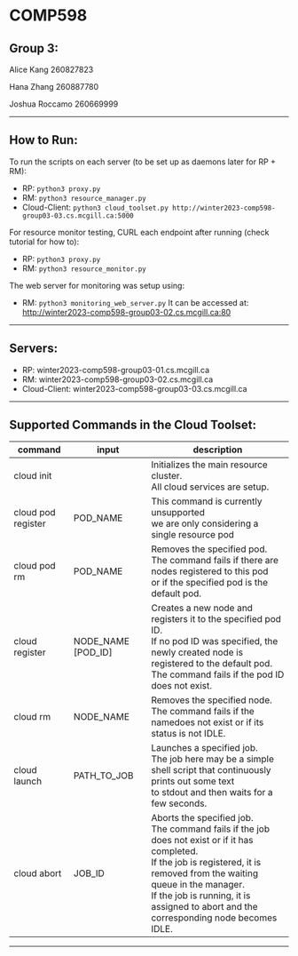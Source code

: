 # COMP598
## Group 3:
Alice Kang 260827823

Hana Zhang 260887780

Joshua Roccamo 260669999

---

## How to Run:

To run the scripts on each server (to be set up as daemons later for RP + RM):
- RP: `python3 proxy.py`
- RM: `python3 resource_manager.py`
- Cloud-Client: `python3 cloud_toolset.py http://winter2023-comp598-group03-03.cs.mcgill.ca:5000`

For resource monitor testing, CURL each endpoint after running (check tutorial for how to):
- RP: `python3 proxy.py`
- RM: `python3 resource_monitor.py`

The web server for monitoring was setup using:
- RM: `python3 monitoring_web_server.py`
It can be accessed at:
http://winter2023-comp598-group03-02.cs.mcgill.ca:80

---

## Servers:
- RP: winter2023-comp598-group03-01.cs.mcgill.ca
- RM: winter2023-comp598-group03-02.cs.mcgill.ca
- Cloud-Client: winter2023-comp598-group03-03.cs.mcgill.ca

---

## Supported Commands in the Cloud Toolset:
| command            | input              | description                                                                                                                                                                                                                                                                      |
|--------------------|--------------------|----------------------------------------------------------------------------------------------------------------------------------------------------------------------------------------------------------------------------------------------------------------------------------|
| cloud init         |                    | Initializes the main resource cluster. <br>All cloud services are setup.                                                                                                                                                                                                         |
| cloud pod register | POD_NAME           | This command is currently unsupported <br>we are only considering a single resource pod                                                                                                                                                                                          |
| cloud pod rm       | POD_NAME           | Removes the specified pod. <br>The command fails if there are nodes registered to this pod <br>or if the specified pod is the default pod.                                                                                                                                       |
| cloud register     | NODE_NAME [POD_ID] | Creates a new node and registers it to the specified pod ID. <br>If no pod ID was specified, the newly created node is registered to the default pod. <br>The command fails if the pod ID does not exist.                                                                        |
| cloud rm           | NODE_NAME          | Removes the specified node. <br>The command fails if the namedoes not exist or if its status is not IDLE.                                                                                                                                                                        |
| cloud launch       | PATH_TO_JOB        | Launches a specified job. <br>The job here may be a simple shell script that continuously prints out some text <br>to stdout and then waits for a few seconds.                                                                                                                   |
| cloud abort        | JOB_ID             | Aborts the specified job. <br>The command fails if the job does not exist or if it has completed. <br>If the job is registered, it is removed from the waiting queue in the manager. <br>If the job is running, it is assigned to abort and the corresponding node becomes IDLE. |

---